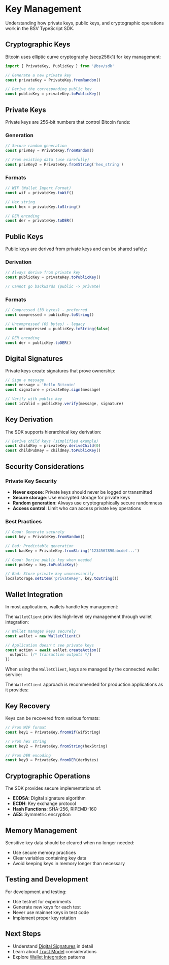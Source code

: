 # Key Management

Understanding how private keys, public keys, and cryptographic operations work in the BSV TypeScript SDK.

## Cryptographic Keys

Bitcoin uses elliptic curve cryptography (secp256k1) for key management:

```typescript
import { PrivateKey, PublicKey } from '@bsv/sdk'

// Generate a new private key
const privateKey = PrivateKey.fromRandom()

// Derive the corresponding public key
const publicKey = privateKey.toPublicKey()
```

## Private Keys

Private keys are 256-bit numbers that control Bitcoin funds:

### Generation
```typescript
// Secure random generation
const privKey = PrivateKey.fromRandom()

// From existing data (use carefully)
const privKey2 = PrivateKey.fromString('hex_string')
```

### Formats
```typescript
// WIF (Wallet Import Format)
const wif = privateKey.toWif()

// Hex string
const hex = privateKey.toString()

// DER encoding
const der = privateKey.toDER()
```

## Public Keys

Public keys are derived from private keys and can be shared safely:

### Derivation
```typescript
// Always derive from private key
const publicKey = privateKey.toPublicKey()

// Cannot go backwards (public -> private)
```

### Formats
```typescript
// Compressed (33 bytes) - preferred
const compressed = publicKey.toString()

// Uncompressed (65 bytes) - legacy
const uncompressed = publicKey.toString(false)

// DER encoding
const der = publicKey.toDER()
```

## Digital Signatures

Private keys create signatures that prove ownership:

```typescript
// Sign a message
const message = 'Hello Bitcoin'
const signature = privateKey.sign(message)

// Verify with public key
const isValid = publicKey.verify(message, signature)
```

## Key Derivation

The SDK supports hierarchical key derivation:

```typescript
// Derive child keys (simplified example)
const childKey = privateKey.deriveChild(0)
const childPubKey = childKey.toPublicKey()
```

## Security Considerations

### Private Key Security
- **Never expose**: Private keys should never be logged or transmitted
- **Secure storage**: Use encrypted storage for private keys
- **Random generation**: Always use cryptographically secure randomness
- **Access control**: Limit who can access private key operations

### Best Practices
```typescript
// Good: Generate securely
const key = PrivateKey.fromRandom()

// Bad: Predictable generation
const badKey = PrivateKey.fromString('1234567890abcdef...')

// Good: Derive public key when needed
const pubKey = key.toPublicKey()

// Bad: Store private key unnecessarily
localStorage.setItem('privateKey', key.toString())
```

## Wallet Integration

In most applications, wallets handle key management:

The `WalletClient` provides high-level key management through wallet integration:

```typescript
// Wallet manages keys securely
const wallet = new WalletClient()

// Application doesn't see private keys
const action = await wallet.createAction({
  outputs: [/* transaction outputs */]
})
```

When using the `WalletClient`, keys are managed by the connected wallet service:

The `WalletClient` approach is recommended for production applications as it provides:

## Key Recovery

Keys can be recovered from various formats:

```typescript
// From WIF format
const key1 = PrivateKey.fromWif(wifString)

// From hex string
const key2 = PrivateKey.fromString(hexString)

// From DER encoding
const key3 = PrivateKey.fromDER(derBytes)
```

## Cryptographic Operations

The SDK provides secure implementations of:
- **ECDSA**: Digital signature algorithm
- **ECDH**: Key exchange protocol
- **Hash Functions**: SHA-256, RIPEMD-160
- **AES**: Symmetric encryption

## Memory Management

Sensitive key data should be cleared when no longer needed:
- Use secure memory practices
- Clear variables containing key data
- Avoid keeping keys in memory longer than necessary

## Testing and Development

For development and testing:
- Use testnet for experiments
- Generate new keys for each test
- Never use mainnet keys in test code
- Implement proper key rotation

## Next Steps

- Understand [Digital Signatures](./signatures.md) in detail
- Learn about [Trust Model](./trust-model.md) considerations
- Explore [Wallet Integration](./wallet-integration.md) patterns
